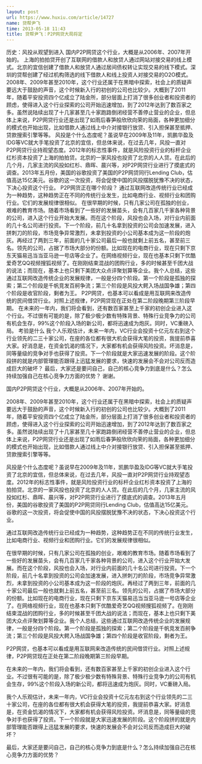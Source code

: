 ```yaml
---
layout: post
url: https://www.huxiu.com/article/14727
name: 贷帮尹飞
time: 2013-05-18 11:43
title: 贷帮尹飞：P2P网贷大局将定
---
```

历史：风投从观望到进入 国内P2P网贷这个行业，大概是从2006年、2007年开始的。 上海的拍拍贷开创了互联网的借款人和放贷人通过网站对接交易的线上模式。北京的宜信创建了借款人和放贷人通过居间债权转让实现交易的线下模式。深圳的贷帮创建了经过机构筛选的线下借款人和线上投资人对接交易的O2O模式。 2008年、2009年甚至2010年，这个行业还属于在黑暗中探索，社会上的质疑声要远大于鼓励的声音，这个时候新入行的初创的公司也比较少。大概到了2011年，随着平安投资四个亿成立了陆金所，部分层面上打消了很多创业者和投资者的顾虑，使得进入这个行业探索的公司开始迅速增加，到了2012年达到了数百家之多。虽然说陆续出现了十几家甚至几十家跑路倒闭经营不善停止营业的企业，但总体上来说，P2P网贷行业还是出现了如雨后春笋般欣欣向荣的局面，各种更加细分的模式也开始出现，比如借款人通过线上中介对接银行放贷、引入担保甚至抵押、贷款搜索引擎等等。 风投是个什么态度呢？虽说早在2009年及11年，凯鹏华盈及IDG等VC就大手笔投资了北京的宜信，但总体来说，在过去几年，风投一直对P2P网贷行业持观望态度。2012年的标志性事件，就是风险投资行业的标杆企业红杉资本投资了上海的拍拍贷。北京的一家风投也投资了北京的人人贷。在此后的几个月，几家主流的风投如红杉、鼎晖、晨兴等，对P2P网贷行业进行了摸底式的调查。2013年五月份，美国的谷歌投资了美国的P2P网贷同行Lending Club，估值高达15亿美元。谷歌的这一次投资，将会促使中国的风投摆脱犹豫不决的状态，下决心投资这个行业。 P2P网货正在哪个阶段？ 通过互联网改造传统行业已经成为一种趋势，这种趋势正在不同的传统行业发生，比如电商行业、视频行业和团购行业。它们的发展规律很相似。 在很早期的时候，只有几家公司在孤独的创业，艰难的教育市场。随着市场看到了一些好的发展苗头，会有几百家几千家各种背景的公司，进入这个行业开始大发展。而在这个阶段，风投也会入场，对行业内前面的几十名公司进行投资。下一个阶段，前几十名拿到投资的公司会加速发展，进入拼刺刀的阶段，市场竞争异常激烈，未拿到投资的小公司基本成为这一阶段的炮灰。再经过了两到三年，前面的几十家公司最后一般也就剩上前五名，甚至前三名。领先的公司，占据了市场大部分的份额。比如现在的电商行业，现在只剩下京东天猫易迅当当亚马逊一号店等企业了。在网络视频行业，现在也基本只剩下优酷爱奇艺QQ视频搜狐视频了。在刚刚结束混战的团购行业，多的时候甚至千团大战的说法；而现在，基本上也只剩下美团大众点评聚划算等企业。我个人总结，这些通过互联网改造传统企业的发展规律，一般是分四个阶段。第一个阶段是孤独的探索；第二个阶段是千帆竞发百舸争流；第三个阶段是风投大鳄入场战国争雄；第四个阶段是收官阶段，剩者为王。 P2P网贷，也基本可以看成是用互联网来改造传统的民间借贷行业。对照上述规律，P2P网贷现在正处在第二阶段晚期第三阶段早期。 在未来的一年内，我们将会看到，还有数百家甚至上千家的初创企业进入这个行业。不过很有可能的是，除了极少极少数有特殊背景、特殊行业竞争力的公司有机会生存，99%这个阶段入场的新公司，都将迅速成为炮灰。同时，VC重磅入局。 考验是什么 我个人乐观估计，未来一年内，VC行业会投资十亿元左右到这个行业领先的二三十家公司，在座的各位都有很大机会获得大笔的投资，我提前恭喜大家。好消息是，在资金饥渴的情况下，大家都有机会获得风险投资。坏消息是，同等量级的竞争对手也获得了投资。下一个阶段就是大家迅速发展的阶段。这个阶段拼的就是内部管理能否跟得上迅猛发展的要求，快速的发展会不会对公司反而造成巨大的破坏？ 最后，大家还是要问自己，自己的核心竞争力到底是什么？怎么持续加强自己在核心竞争力方面的优势？ 谢谢。

国内P2P网贷这个行业，大概是从2006年、2007年开始的。

2008年、2009年甚至2010年，这个行业还属于在黑暗中探索，社会上的质疑声要远大于鼓励的声音，这个时候新入行的初创的公司也比较少。大概到了2011年，随着平安投资四个亿成立了陆金所，部分层面上打消了很多创业者和投资者的顾虑，使得进入这个行业探索的公司开始迅速增加，到了2012年达到了数百家之多。虽然说陆续出现了十几家甚至几十家跑路倒闭经营不善停止营业的企业，但总体上来说，P2P网贷行业还是出现了如雨后春笋般欣欣向荣的局面，各种更加细分的模式也开始出现，比如借款人通过线上中介对接银行放贷、引入担保甚至抵押、贷款搜索引擎等等。

风投是个什么态度呢？虽说早在2009年及11年，凯鹏华盈及IDG等VC就大手笔投资了北京的宜信，但总体来说，在过去几年，风投一直对P2P网贷行业持观望态度。2012年的标志性事件，就是风险投资行业的标杆企业红杉资本投资了上海的拍拍贷。北京的一家风投也投资了北京的人人贷。在此后的几个月，几家主流的风投如红杉、鼎晖、晨兴等，对P2P网贷行业进行了摸底式的调查。2013年五月份，美国的谷歌投资了美国的P2P网贷同行Lending Club，估值高达15亿美元。谷歌的这一次投资，将会促使中国的风投摆脱犹豫不决的状态，下决心投资这个行业。

通过互联网改造传统行业已经成为一种趋势，这种趋势正在不同的传统行业发生，比如电商行业、视频行业和团购行业。它们的发展规律很相似。

在很早期的时候，只有几家公司在孤独的创业，艰难的教育市场。随着市场看到了一些好的发展苗头，会有几百家几千家各种背景的公司，进入这个行业开始大发展。而在这个阶段，风投也会入场，对行业内前面的几十名公司进行投资。下一个阶段，前几十名拿到投资的公司会加速发展，进入拼刺刀的阶段，市场竞争异常激烈，未拿到投资的小公司基本成为这一阶段的炮灰。再经过了两到三年，前面的几十家公司最后一般也就剩上前五名，甚至前三名。领先的公司，占据了市场大部分的份额。比如现在的电商行业，现在只剩下京东天猫易迅当当亚马逊一号店等企业了。在网络视频行业，现在也基本只剩下优酷爱奇艺QQ视频搜狐视频了。在刚刚结束混战的团购行业，多的时候甚至千团大战的说法；而现在，基本上也只剩下美团大众点评聚划算等企业。我个人总结，这些通过互联网改造传统企业的发展规律，一般是分四个阶段。第一个阶段是孤独的探索；第二个阶段是千帆竞发百舸争流；第三个阶段是风投大鳄入场战国争雄；第四个阶段是收官阶段，剩者为王。

P2P网贷，也基本可以看成是用互联网来改造传统的民间借贷行业。对照上述规律，P2P网贷现在正处在第二阶段晚期第三阶段早期。

在未来的一年内，我们将会看到，还有数百家甚至上千家的初创企业进入这个行业。不过很有可能的是，除了极少极少数有特殊背景、特殊行业竞争力的公司有机会生存，99%这个阶段入场的新公司，都将迅速成为炮灰。同时，VC重磅入局。

我个人乐观估计，未来一年内，VC行业会投资十亿元左右到这个行业领先的二三十家公司，在座的各位都有很大机会获得大笔的投资，我提前恭喜大家。好消息是，在资金饥渴的情况下，大家都有机会获得风险投资。坏消息是，同等量级的竞争对手也获得了投资。下一个阶段就是大家迅速发展的阶段。这个阶段拼的就是内部管理能否跟得上迅猛发展的要求，快速的发展会不会对公司反而造成巨大的破坏？

最后，大家还是要问自己，自己的核心竞争力到底是什么？怎么持续加强自己在核心竞争力方面的优势？

